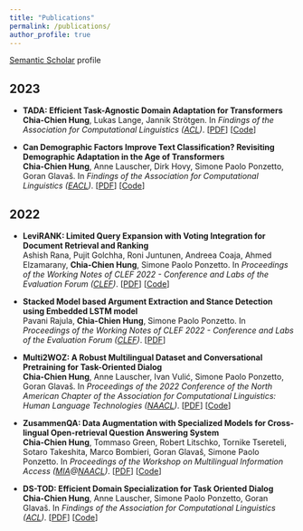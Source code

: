 ```yaml
---
title: "Publications"
permalink: /publications/
author_profile: true
---
```


<u><a href="https://www.semanticscholar.org/author/Chia-Chien-Hung/11618346" target="_blank">Semantic Scholar</a></u> profile

## 2023
<ul>
<p><li><b><strong>TADA: Efficient Task-Agnostic Domain Adaptation for Transformers</strong></b> <br> 
<b>Chia-Chien Hung</b>, Lukas Lange, Jannik Strötgen. 
In <i>Findings of the Association for Computational Linguistics (<a href="https://2023.aclweb.org/">ACL</a>)</i>.
[<a href="https://arxiv.org/pdf/2305.12717.pdf">PDF</a>] [<a href="https://github.com/boschresearch/TADA">Code</a>]</li></p>

<p><li><b><strong>Can Demographic Factors Improve Text Classification? Revisiting Demographic Adaptation in the Age of Transformers</strong></b> <br> 
<b>Chia-Chien Hung</b>, Anne Lauscher, Dirk Hovy, Simone Paolo Ponzetto, Goran Glavaš. 
In <i>Findings of the Association for Computational Linguistics (<a href="https://2023.eacl.org/">EACL</a>)</i>. 
[<a href="https://aclanthology.org/2023.findings-eacl.116.pdf">PDF</a>] [<a href="https://github.com/umanlp/SocioAdapt">Code</a>]</li></p>
</ul>

## 2022
<ul>
<p><li><b><strong>LeviRANK: Limited Query Expansion with Voting Integration for Document Retrieval and Ranking</strong></b> <br>
Ashish Rana, Pujit Golchha, Roni Juntunen, Andreea Coaja, Ahmed Elzamarany, <b>Chia-Chien Hung</b>, Simone Paolo Ponzetto.  
In <i>Proceedings of the Working Notes of CLEF 2022 - Conference and Labs of the Evaluation Forum (<a href="https://clef2022.clef-initiative.eu/">CLEF</a>)</i>.
[<a href="https://ceur-ws.org/Vol-3180/paper-259.pdf">PDF</a>] [<a href="https://github.com/softgitron/LeviRank">Code</a>]</li></p>

<p><li><b><strong>Stacked Model based Argument Extraction and Stance Detection using Embedded LSTM model</strong></b> <br>
Pavani Rajula, <b>Chia-Chien Hung</b>, Simone Paolo Ponzetto.  
In <i>Proceedings of the Working Notes of CLEF 2022 - Conference and Labs of the Evaluation Forum (<a href="https://clef2022.clef-initiative.eu/">CLEF</a>)</i>.
[<a href="https://ceur-ws.org/Vol-3180/paper-258.pdf">PDF</a>]</li></p>

<p><li><b><strong>Multi2WOZ: A Robust Multilingual Dataset and Conversational Pretraining for Task-Oriented Dialog</strong></b> <br> 
<b>Chia-Chien Hung</b>, Anne Lauscher, Ivan Vulić, Simone Paolo Ponzetto, Goran Glavaš. 
In <i>Proceedings of the 2022 Conference of the North American Chapter of the Association for Computational Linguistics: Human Language Technologies (<a href="https://2022.naacl.org/">NAACL</a>)</i>.
[<a href="https://aclanthology.org/2022.naacl-main.270.pdf">PDF</a>] [<a href="https://github.com/umanlp/Multi2WOZ">Code</a>]</li></p>

<p><li><b><strong>ZusammenQA: Data Augmentation with Specialized Models for Cross-lingual Open-retrieval Question Answering System</strong></b> <br> 
<b>Chia-Chien Hung</b>, Tommaso Green, Robert Litschko, Tornike Tsereteli, Sotaro Takeshita, Marco Bombieri, Goran Glavaš, Simone Paolo Ponzetto. 
In <i>Proceedings of the Workshop on Multilingual Information Access (<a href="https://mia-workshop.github.io/">MIA</a>@<a href="https://2022.naacl.org/">NAACL</a>)</i>.
[<a href="https://aclanthology.org/2022.mia-1.8.pdf">PDF</a>] [<a href="https://github.com/umanlp/ZusammenQA">Code</a>]</li></p>

<p><li><b><strong>DS-TOD: Efficient Domain Specialization for Task Oriented Dialog</strong></b> <br> 
<b>Chia-Chien Hung</b>, Anne Lauscher, Simone Paolo Ponzetto, Goran Glavaš. 
In <i>Findings of the Association for Computational Linguistics (<a href="https://www.2022.aclweb.org/">ACL</a>)</i>. 
[<a href="https://aclanthology.org/2022.findings-acl.72/">PDF</a>] [<a href="https://github.com/umanlp/DS-TOD">Code</a>]</li></p>
</ul>